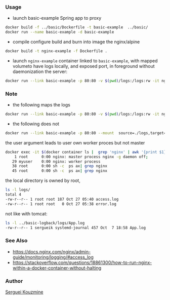 ### Usage

* launch basic-example Spring app to proxy
```sh
docker build -f ../basic/Dockerfile -t basic-example  ../basic/
docker run --name basic-example -d basic-example
```
* compile configure build and burn into image the nginx/alpine
```sh
docker build -t nginx-example -f Dockerfile .
```
* launch `nginx-example` container linked to `basic-example`, with mapped volumeto have logs locally, and exposed port, in foreground without daemonization the server:
```sh
docker run --link basic-example -p 80:80 -v $(pwd)/logs:/logs:rw -it nginx-example

```
### Note
* the following maps the logs
```sh
docker run --link basic-example -p 80:80 -v $(pwd)/logs:/logs:rw -it nginx-example
```
* the following does not
```sh
docker run --link basic-example -p 80:80 --mount  source=./logs,target=/logs -it nginx-example
```
the user argument leads to user own worker proces but not master
```sh
docker exec -it $(docker container ls |  grep 'nginx' | awk '{print $1}') sh -c ' ps ax| grep nginx'
    1 root      0:00 nginx: master process nginx -g daemon off;
   29 myuser    0:00 nginx: worker process
   38 root      0:00 sh -c  ps ax| grep nginx
   45 root      0:00 sh -c  ps ax| grep nginx
```
the local directory is owned by root, 
```sh
ls -l logs/
total 4
-rw-r--r-- 1 root root 187 Oct 27 05:40 access.log
-rw-r--r-- 1 root root   0 Oct 27 05:38 error.log
```
not like with tomcat:
```sh
ls -l ../basic-logback/logs/App.log
-rw-r--r-- 1 sergueik systemd-journal 457 Oct  7 18:58 App.log

```
### See Also
  * https://docs.nginx.com/nginx/admin-guide/monitoring/logging/#access_log
  * https://stackoverflow.com/questions/18861300/how-to-run-nginx-within-a-docker-container-without-halting

### Author
[Serguei Kouzmine](kouzmine_serguei@yahoo.com)
